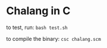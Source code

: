 Chalang in C
============


to test, run: `bash test.sh`

to compile the binary: `csc chalang.scm`

